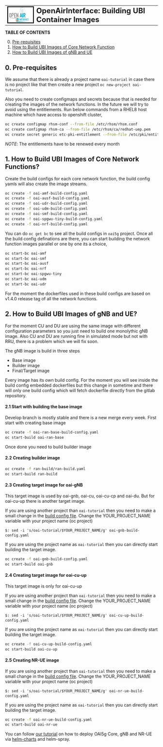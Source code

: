 <table style="border-collapse: collapse; border: none;">
  <tr style="border-collapse: collapse; border: none;">
    <td style="border-collapse: collapse; border: none;">
      <a href="http://www.openairinterface.org/">
         <img src="../docs/images/oai_final_logo.png" alt="" border=3 height=50 width=150>
         </img>
      </a>
    </td>
    <td style="border-collapse: collapse; border: none; vertical-align: center;">
      <b><font size = "5">OpenAirInterface: Building UBI Container Images</font></b>
    </td>
  </tr>
</table>

**TABLE OF CONTENTS**

0.  [Pre-requisites](#0-pre-requisites)
1.  [How to Build UBI Images of Core Network Function](#1-how-to-build-ubi-images-of-core-network-functions)
2.  [How to Build UBI Images of gNB and UE](#2-how-to-build-ubi-images-of-gnb-and-ue)


## 0. Pre-requisites

We assume that there is already a project name `oai-tutorial` in case there is no project like that then create a new project `oc new-project oai-tutorial`. 

Also you need to create configmaps and secrets because that is needed for creating the images of the network functions. In the future we will try to avoid using the entitlements. Run below commands from a RHEL8 host machine which have access to openshift cluster,

```bash
oc create configmap rhsm-conf --from-file /etc/rhsm/rhsm.conf
oc create configmap rhsm-ca --from-file /etc/rhsm/ca/redhat-uep.pem
oc create secret generic etc-pki-entitlement --from-file /etc/pki/entitlement/<pem>.pem --from-file /etc/pki/entitlement/<key>-key.pem
```

*NOTE*: The entitlements have to be renewed every month 


## 1. How to Build UBI Images of Core Network Functions?

Create the build configs for each core network function, the build config yamls will also create the image streams.

```bash
oc create -f oai-amf-build-config.yaml
oc create -f oai-ausf-build-config.yaml
oc create -f oai-udr-build-config.yaml
oc create -f oai-udm-build-config.yaml
oc create -f oai-smf-build-config.yaml
oc create -f oai-spgwu-tiny-build-config.yaml
oc create -f oai-nrf-build-config.yaml
```

You can do `oc get bc` to see all the build configs in `oai5g` project. Once all the build config definations are there, you can start building the network function images parallel or one by one its a choice, 

``` bash
oc start-bc oai-amf 
oc start-bc oai-smf 
oc start-bc oai-ausf 
oc start-bc oai-nrf
oc start-bc oai-spgwu-tiny 
oc start-bc oai-udm
oc start-bc oai-udr
```

For the moment the dockerfiles used in these build configs are based on v1.4.0 release tag of all the network functions. 

## 2. How to Build UBI Images of gNB and UE?

For the moment CU and DU are using the same image with different configuration parameters so you just need to build one monolythic gNB image. Also CU and DU are running fine in simulated mode but not with RRU, there is a problem which we will fix soon. 

The gNB image is build in three steps
- Base image
- Builder image
- Final/Target image

Every image has its own build config. For the moment you will see inside the build config embedded dockerfiles but this change in sometime and there will only one build config which will fetch dockerfile directly from the gitlab repository. 

#### 2.1 Start with building the base image

Develop branch is mostly stable and there is a new merge every week. First start with creating base image

```bash
oc create -f oai-ran-base-build-config.yaml
oc start-build oai-ran-base
```

Once done you need to build builder image

#### 2.2 Creating builder image

```bash
oc create -f ran-build/ran-build.yaml 
oc start-build ran-build
```

#### 2.3 Creating target image for oai-gNB

This target image is used by oai-gnb, oai-cu, oai-cu-cp and oai-du. But for oai-cu-up there is another target image. 

If you are using another project than `oai-tutorial` then you need to make a small change in the [build config file](./oai-gnb-build-config.yaml). Change the YOUR_PROJECT_NAME variable with your project name (oc project)

```
$: sed -i 's/oai-tutorial/$YOUR_PROJECT_NAME/g' oai-gnb-build-config.yaml
```

If you are using the project name as `oai-tutorial` then you can directly start building the target image. 

```bash
oc create -f oai-gnb-build-config.yaml
oc start-build oai-gnb
```

#### 2.4 Creating target image for oai-cu-up

This target image is only for oai-cu-up

If you are using another project than `oai-tutorial` then you need to make a small change in the [build config file](./oai-gnb-build-config.yaml). Change the YOUR_PROJECT_NAME variable with your project name (oc project)

```
$: sed -i 's/oai-tutorial/$YOUR_PROJECT_NAME/g' oai-cu-up-build-config.yaml
```

If you are using the project name as `oai-tutorial` then you can directly start building the target image. 

```bash
oc create -f oai-cu-up-build-config.yaml
oc start-build oai-cu-up
```

#### 2.5 Creating NR-UE image

If you are using another project than `oai-tutorial` then you need to make a small change in the [build config file](./oai-nr-ue-build-config.yaml). Change the YOUR_PROJECT_NAME variable with your project name (oc project)

```
$: sed -i 's/oai-tutorial/$YOUR_PROJECT_NAME/g' oai-nr-ue-build-config.yaml
```

If you are using the project name as `oai-tutorial` then you can directly start building the target image. 


``` bash
oc create -f oai-nr-ue-build-config.yaml
oc start-build oai-nr-ue 
```

You can follow [our tutorial](../docs/DEPLOY_SA5G_HC.md) on how to deploy OAI5g Core, gNB and NR-UE via [helm-charts](../charts) and helm-spray.
